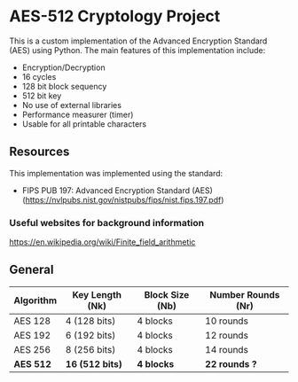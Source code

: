 # AES-512 Cryptology Project

This is a custom implementation of the Advanced Encryption Standard (AES) using Python. The main features of this implementation include:

- Encryption/Decryption
- 16 cycles
- 128 bit block sequency 
- 512 bit key
- No use of external libraries
- Performance measurer (timer) 
- Usable for all printable characters

## Resources 
This implementation was implemented using the standard:

- FIPS PUB 197: Advanced Encryption Standard (AES) (https://nvlpubs.nist.gov/nistpubs/fips/nist.fips.197.pdf)

### Useful websites for background information
https://en.wikipedia.org/wiki/Finite_field_arithmetic



## General 

| Algorithm | Key Length (Nk) | Block Size (Nb) | Number Rounds (Nr) | 
| --------- | --------------- | --------------- | ------------------ | 
| AES 128   | 4 (128 bits) | 4 blocks        | 10 rounds          | 
| AES 192   | 6 (192 bits) | 4 blocks        | 12 rounds          | 
| AES 256   | 8 (256 bits) | 4 blocks        | 14 rounds          |
| **AES 512**   | **16 (512 bits)**| **4 blocks**        | **22 rounds ?**        |


